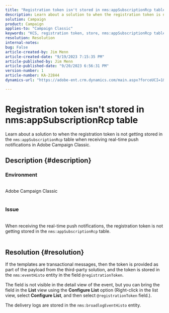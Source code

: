 ```yaml
---
title: "Registration token isn't stored in nms:appSubscriptionRcp table"
description: Learn about a solution to when the registration token is not getting stored in the nms:appSubscriptionRcp table when receiving real-time push notifications.
solution: Campaign
product: Campaign
applies-to: "Campaign Classic"
keywords: "KCS, registration token, store, nms:appSubscriptionRcp table, FAQ, ACC, Adobe Campaign Classic, push notifications,  @registrationToken, nms:eventHisto, Configure List, delivery logs, nms:broadlogEventHisto"
resolution: Resolution
internal-notes: 
bug: False
article-created-by: Jim Menn
article-created-date: "9/19/2023 7:15:35 PM"
article-published-by: Jim Menn
article-published-date: "9/20/2023 6:56:31 PM"
version-number: 1
article-number: KA-22844
dynamics-url: "https://adobe-ent.crm.dynamics.com/main.aspx?forceUCI=1&pagetype=entityrecord&etn=knowledgearticle&id=44bc4ae6-2057-ee11-be6f-6045bd006268"

---
```

# Registration token isn't stored in nms:appSubscriptionRcp table


Learn about a solution to when the registration token is not getting stored in the `nms:appSubscriptionRcp` table when receiving real-time push notifications in Adobe Campaign Classic.

## Description {#description}




### Environment


<br>Adobe Campaign Classic<br><br>


### Issue


<br>When receiving the real-time push notifications, the registration token is not getting stored in the `nms:appSubscriptionRcp` table.<br><br>



## Resolution {#resolution}


If the templates are transactional messages, then the token is provided as part of the payload from the third-party solution, and the token is stored in the `nms:eventHisto` entity in the field `@registrationToken`.

 The field is not visible in the detail view of the event, but you can bring the field in the <b>List</b> view using the <b>Configure List</b> option (Right-click in the list view, select <b>Configure List</b>, and then select `@registrationToken` field.).

The delivery logs are stored in the `nms:broadlogEventHisto` entity.
